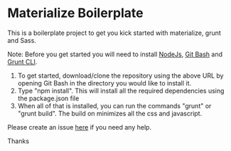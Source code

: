 # Materialize Boilerplate
This is a boilerplate project to get you kick started with materialize, grunt and Sass.

Note: Before you get started you will need to install <a href="https://nodejs.org/en/">NodeJs</a>, <a href="https://git-scm.com/downloads">Git Bash</a> and <a href="http://gruntjs.com/getting-started">Grunt CLI</a>.

1. To get started, download/clone the repository using the above URL by opening Git Bash in the directory you would like to install it.
2. Type "npm install". This will install all the required dependencies using the package.json file 
3. When all of that is installed, you can run the commands "grunt" or "grunt build". The build on minimizes all the css and javascript.

Please create an issue <a href="https://github.com/francdore/materialize-boilerplate/issues">here</a> if you need any help.

Thanks